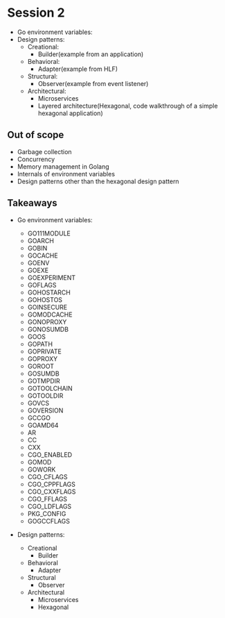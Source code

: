 # Session 2

- Go environment variables:
- Design patterns:
  - Creational:
    - Builder(example from an application)
  - Behavioral:
    - Adapter(example from HLF)
  - Structural:
    - Observer(example from event listener)
  - Architectural:
    - Microservices
    - Layered architecture(Hexagonal, code walkthrough of a simple hexagonal application)

## Out of scope

- Garbage collection
- Concurrency
- Memory management in Golang
- Internals of environment variables
- Design patterns other than the hexagonal design pattern

## Takeaways

- Go environment variables:
  - GO111MODULE
  - GOARCH
  - GOBIN
  - GOCACHE
  - GOENV
  - GOEXE
  - GOEXPERIMENT
  - GOFLAGS
  - GOHOSTARCH
  - GOHOSTOS
  - GOINSECURE
  - GOMODCACHE
  - GONOPROXY
  - GONOSUMDB
  - GOOS
  - GOPATH
  - GOPRIVATE
  - GOPROXY
  - GOROOT
  - GOSUMDB
  - GOTMPDIR
  - GOTOOLCHAIN
  - GOTOOLDIR
  - GOVCS
  - GOVERSION
  - GCCGO
  - GOAMD64
  - AR
  - CC
  - CXX
  - CGO_ENABLED
  - GOMOD
  - GOWORK
  - CGO_CFLAGS
  - CGO_CPPFLAGS
  - CGO_CXXFLAGS
  - CGO_FFLAGS
  - CGO_LDFLAGS
  - PKG_CONFIG
  - GOGCCFLAGS

- Design patterns:
  - Creational
    - Builder
  - Behavioral
    - Adapter
  - Structural
    - Observer
  - Architectural
    - Microservices
    - Hexagonal
  